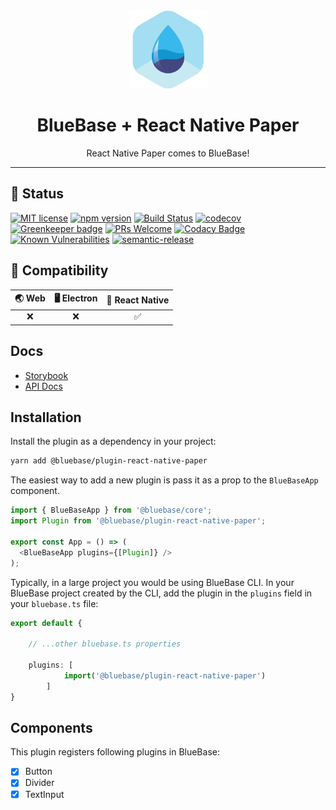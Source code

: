<div align="center">
	<img width=125 height=125 src="assets/common/logo.png">
  <h1>
		BlueBase + React Native Paper
	</h1>
  <p>React Native Paper comes to BlueBase!</p>
</div>

<hr />

## 🎊 Status

[![MIT license](https://img.shields.io/badge/license-MIT-brightgreen.svg)](http://opensource.org/licenses/MIT)
[![npm version](https://img.shields.io/npm/v/@bluebase/plugin-react-native-paper.svg?style=flat)](https://npmjs.org/package/@bluebase/plugin-react-native-paper "View this project on npm")
[![Build Status](https://travis-ci.com/BlueBaseJS/plugin-react-native-paper.svg?branch=master)](https://travis-ci.com/BlueBaseJS/plugin-react-native-paper)
[![codecov](https://codecov.io/gh/BlueBaseJS/plugin-react-native-paper/branch/master/graph/badge.svg)](https://codecov.io/gh/BlueBaseJS/plugin-react-native-paper)
[![Greenkeeper badge](https://badges.greenkeeper.io/BlueBaseJS/plugin-react-native-paper.svg)](https://greenkeeper.io/) [![PRs Welcome](https://img.shields.io/badge/PRs-welcome-brightgreen.svg)](https://github.com/BlueBaseJS/plugin-react-native-paper/blob/master/CONTRIBUTING.md)
[![Codacy Badge](https://api.codacy.com/project/badge/Grade/3c79162871414b6aa7c15d1a423adeca)](https://www.codacy.com/app/BlueBaseJS/plugin-react-native-paper?utm_source=github.com&utm_medium=referral&utm_content=BlueBaseJS/plugin-react-native-paper&utm_campaign=Badge_Grade)
[![Known Vulnerabilities](https://snyk.io/test/github/BlueBaseJS/plugin-react-native-paper/badge.svg)](https://snyk.io/test/github/BlueBaseJS/plugin-react-native-paper)
[![semantic-release](https://img.shields.io/badge/%20%20%F0%9F%93%A6%F0%9F%9A%80-semantic--release-e10079.svg)](https://github.com/semantic-release/semantic-release)

## 🤝 Compatibility

| 🌏 Web | 🖥 Electron | 📱 React Native |
| :----: | :---------: | :-------------: |
|    ❌   |      ❌      |        ✅        |

## Docs

-   [Storybook](https://BlueBaseJS.github.io/plugin-react-native-paper/storybook/)
-   [API Docs](https://BlueBaseJS.github.io/plugin-react-native-paper/)

## Installation

Install the plugin as a dependency in your project:

```bash
yarn add @bluebase/plugin-react-native-paper
```

The easiest way to add a new plugin is pass it as a prop to the `BlueBaseApp` component.

```ts
import { BlueBaseApp } from '@bluebase/core';
import Plugin from '@bluebase/plugin-react-native-paper';

export const App = () => (
  <BlueBaseApp plugins={[Plugin]} />
);
```

Typically, in a large project you would be using BlueBase CLI. In your BlueBase project created by the CLI, add the plugin in the `plugins` field in your `bluebase.ts` file:

```ts
export default {

    // ...other bluebase.ts properties

    plugins: [
			import('@bluebase/plugin-react-native-paper')
		]
}
```

## Components

This plugin registers following plugins in BlueBase:

-   [x] Button
-   [x] Divider
-   [x] TextInput
